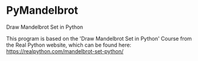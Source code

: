 # PyMandelbrot
Draw Mandelbrot Set in Python

This program is based on the 'Draw Mandelbrot Set in Python' Course from the Real Python website, which can be found here: https://realpython.com/mandelbrot-set-python/
